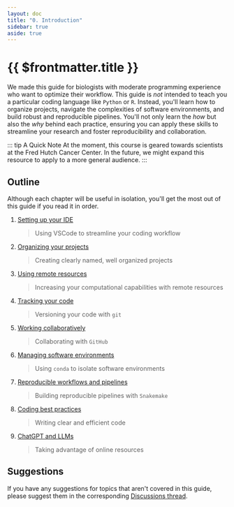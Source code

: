 ```yaml
---
layout: doc
title: "0. Introduction"
sidebar: true
aside: true
---
```


# {{ $frontmatter.title }}

We made this guide for biologists with moderate programming experience who want to optimize their workflow. This guide is _not_ intended to teach you a particular coding language like `Python` or `R`. Instead, you'll learn how to organize projects, navigate the complexities of software environments, and build robust and reproducible pipelines. You'll not only learn the _how_ but also the _why_ behind each practice, ensuring you can apply these skills to streamline your research and foster reproducibility and collaboration.

::: tip A Quick Note
At the moment, this course is geared towards scientists at the Fred Hutch Cancer Center. In the future, we might expand this resource to apply to a more general audience.
:::

## Outline

Although each chapter will be useful in isolation, you'll get the most out of this guide if you read it in order.

1. [Setting up your IDE](/chapters/setting-up-your-ide/)
   > Using VSCode to streamline your coding workflow
2. [Organizing your projects](/chapters/organizing-your-projects/)
   > Creating clearly named, well organized projects
3. [Using remote resources](/chapters/using-remote-resources/)
   > Increasing your computational capabilities with remote resources
4. [Tracking your code](/chapters/tracking-your-code/)
   > Versioning your code with `git`
5. [Working collaboratively](/chapters/working-collaboratively/)
   > Collaborating with `GitHub`
6. [Managing software environments](/chapters/managing-software-environments/)
   > Using `conda` to isolate software environments
7. [Reproducible workflows and pipelines](/chapters/creating-workflows-and-pipelines/)
   > Building reproducible pipelines with `Snakemake`
8. [Coding best practices](/chapters/coding-best-practices/)
   > Writing clear and efficient code
9. [ChatGPT and LLMs](/chapters/chatgpt-and-llms/)
   > Taking advantage of online resources

## Suggestions

If you have any suggestions for topics that aren't covered in this guide, please suggest them in the corresponding [Discussions thread](https://github.com/WillHannon-MCB/bench-to-byte/discussions/1).
